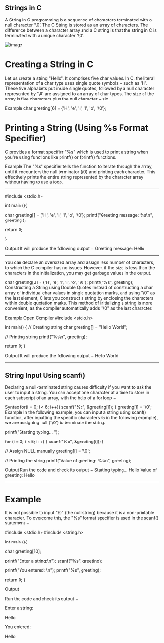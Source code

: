 ## Strings in C

A String in C programming is a sequence of characters terminated with a null character ‘\0’. 
The C String is stored as an array of characters. The difference between a character array and a C string is that the string in C is terminated with a unique character ‘\0’.

![image](https://github.com/user-attachments/assets/ce75e4ae-526f-42f7-ae27-16ede6dd485a)

# Creating a String in C
Let us create a string "Hello". It comprises five char values. In C, the literal representation of a char type uses single quote symbols − such as 'H'. These five alphabets put inside single quotes, followed by a null character represented by '\0' are assigned to an array of char types. The size of the array is five characters plus the null character − six.

Example
char greeting[6] = {'H', 'e', 'l', 'l', 'o', '\0'};

# Printing a String (Using %s Format Specifier)
C provides a format specifier "%s" which is used to print a string when you're using functions like printf() or fprintf() functions.

Example
The "%s" specifier tells the function to iterate through the array, until it encounters the null terminator (\0) and printing each character. This effectively prints the entire string represented by the character array without having to use a loop.

---
#include <stdio.h>

int main (){

   char greeting[] = {'H', 'e', 'l', 'l', 'o', '\0'};
   printf("Greeting message: %s\n", greeting );

return 0;

}

Output
It will produce the following output −
Greeting message: Hello

---
You can declare an oversized array and assign less number of characters, to which the C compiler has no issues.
However, if the size is less than the characters in the initialization, you may get garbage values in the output.

char greeting[3] = {'H', 'e', 'l', 'l', 'o', '\0'};
printf("%s", greeting);
Constructing a String using Double Quotes
Instead of constructing a char array of individual char values in single quotation marks, and using "\0" as the last element, C lets you construct a string by enclosing the characters within double quotation marks. This method of initializing a string is more convenient, as the compiler automatically adds "\0" as the last character.

Example
Open Compiler
#include <stdio.h>

int main() {
  // Creating string
  char greeting[] = "Hello World";

  // Printing string
  printf("%s\n", greeting);

  return 0;
}

Output
It will produce the following output −
Hello World

---
## String Input Using scanf()
Declaring a null-terminated string causes difficulty if you want to ask the user to input a string. 
You can accept one character at a time to store in each subscript of an array, with the help of a for loop −

Syntax
for(i = 0; i < 6; i++){
   scanf("%c", &greeting[i]);
}
greeting[i] = '\0';
Example
In the following example, you can input a string using scanf() function, after inputting the specific characters (5 in the following example), we are assigning null ('\0') to terminate the string.

printf("Starting typing... ");

for (i = 0; i < 5; i++) {
  scanf("%c", &greeting[i]);
}

// Assign NULL manually
greeting[i] = '\0';

// Printing the string
printf("Value of greeting: %s\n", greeting);

 Output
Run the code and check its output −
Starting typing... Hello
Value of greeting: Hello

---

# Example
It is not possible to input "\0" (the null string) because it is a non-printable character. To overcome this, the "%s" format specifier is used in the scanf() statement −


#include <stdio.h>
#include <string.h>

int main (){

   char greeting[10];

   printf("Enter a string:\n");
   scanf("%s", greeting);

   printf("You entered: \n");
   printf("%s", greeting);

   return 0;
}

Output

Run the code and check its output −

Enter a string:

Hello

You entered:

Hello
